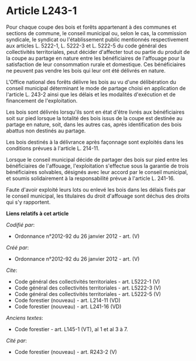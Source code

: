 # Article L243-1

Pour chaque coupe des bois et forêts appartenant à des communes et sections de commune, le conseil municipal ou, selon le
cas, la commission syndicale, le syndicat ou l'établissement public mentionnés respectivement aux articles L. 5222-1, L.
5222-3 et L. 5222-5 du code général des collectivités territoriales, peut décider d'affecter tout ou partie du produit de la
coupe au partage en nature entre les bénéficiaires de l'affouage pour la satisfaction de leur consommation rurale et
domestique. Ces bénéficiaires ne peuvent pas vendre les bois qui leur ont été délivrés en nature.

L'Office national des forêts délivre les bois au vu d'une délibération du conseil municipal déterminant le mode de partage
choisi en application de l'article L. 243-2 ainsi que les délais et les modalités d'exécution et de financement de
l'exploitation.

Les bois sont délivrés lorsqu'ils sont en état d'être livrés aux bénéficiaires soit sur pied lorsque la totalité des bois
issus de la coupe est destinée au partage en nature, soit, dans les autres cas, après identification des bois abattus non
destinés au partage.

Les bois destinés à la délivrance après façonnage sont exploités dans les conditions prévues à l'article L. 214-11. 

Lorsque le conseil municipal décide de partager des bois sur pied entre les bénéficiaires de l'affouage, l'exploitation
s'effectue sous la garantie de trois bénéficiaires solvables, désignés avec leur accord par le conseil municipal, et soumis
solidairement à la responsabilité prévue à l'article L. 241-16. 

Faute d'avoir exploité leurs lots ou enlevé les bois dans les délais fixés par le conseil municipal, les titulaires du droit
d'affouage sont déchus des droits qui s'y rapportent.

**Liens relatifs à cet article**

_Codifié par_:

  - Ordonnance n°2012-92 du 26 janvier 2012 - art. (V)

_Créé par_:

  - Ordonnance n°2012-92 du 26 janvier 2012 - art. (V)

_Cite_:

  - Code général des collectivités territoriales - art. L5222-1 (V)
  - Code général des collectivités territoriales - art. L5222-3 (V)
  - Code général des collectivités territoriales - art. L5222-5 (V)
  - Code forestier (nouveau) - art. L214-11 (VD)
  - Code forestier (nouveau) - art. L241-16 (VD)

_Anciens textes_:

  - Code forestier - art. L145-1 (VT), al 1 et al 3 à 7.

_Cité par_:

  - Code forestier (nouveau) - art. R243-2 (V)
